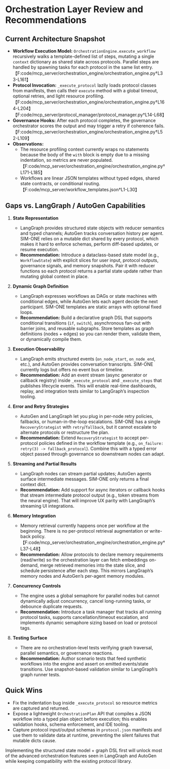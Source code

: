 # Orchestration Layer Review and Recommendations

## Current Architecture Snapshot

- **Workflow Execution Model:** `OrchestrationEngine.execute_workflow` recursively walks a template-defined list of steps, mutating a single `context` dictionary as shared state across protocols. Parallel steps are handled by spawning tasks for each protocol in the same list entry. 【F:code/mcp_server/orchestration_engine/orchestration_engine.py†L33-L161】
- **Protocol Invocation:** `_execute_protocol` lazily loads protocol classes from manifests, then calls their `execute` method with a global timeout, optional retries, and light resource profiling. 【F:code/mcp_server/orchestration_engine/orchestration_engine.py†L164-L204】【F:code/mcp_server/protocol_manager/protocol_manager.py†L14-L68】
- **Governance Hooks:** After each protocol completes, the governance orchestrator scores the output and may trigger a retry if coherence fails. 【F:code/mcp_server/orchestration_engine/orchestration_engine.py†L52-L109】
- **Observations:**
  - The resource profiling context currently wraps no statements because the body of the `with` block is empty due to a missing indentation, so metrics are never populated. 【F:code/mcp_server/orchestration_engine/orchestration_engine.py†L171-L185】
  - Workflows are linear JSON templates without typed edges, shared state contracts, or conditional routing. 【F:code/mcp_server/workflow_templates.json†L1-L30】

## Gaps vs. LangGraph / AutoGen Capabilities

1. **State Representation**
   - LangGraph provides structured state objects with reducer semantics and typed channels; AutoGen tracks conversation history per agent. SIM-ONE relies on a mutable dict shared by every protocol, which makes it hard to enforce schemas, perform diff-based updates, or resume execution.
   - **Recommendation:** Introduce a dataclass-based state model (e.g., `WorkflowState`) with explicit slices for user input, protocol outputs, governance signals, and memory snapshots. Pair it with reducer functions so each protocol returns a partial state update rather than mutating global context in place.

2. **Dynamic Graph Definition**
   - LangGraph expresses workflows as DAGs or state machines with conditional edges, while AutoGen lets each agent decide the next participant. SIM-ONE templates are static arrays with optional fixed loops.
   - **Recommendation:** Build a declarative graph DSL that supports conditional transitions (`if`, `switch`), asynchronous fan-out with barrier joins, and reusable subgraphs. Store templates as graph definitions (nodes + edges) so you can render them, validate them, or dynamically compile them.

3. **Execution Observability**
   - LangGraph emits structured events (`on_node_start`, `on_node_end`, etc.), and AutoGen provides conversation transcripts. SIM-ONE currently logs but offers no event bus or timeline.
   - **Recommendation:** Add an event stream (async generator or callback registry) inside `_execute_protocol` and `_execute_steps` that publishes lifecycle events. This will enable real-time dashboards, replay, and integration tests similar to LangGraph’s inspection tooling.

4. **Error and Retry Strategies**
   - AutoGen and LangGraph let you plug in per-node retry policies, fallbacks, or human-in-the-loop escalations. SIM-ONE has a single `RecoveryStrategist` with `retry`/`fallback`, but it cannot escalate to alternate protocols or restructure the plan.
   - **Recommendation:** Extend `RecoveryStrategist` to accept per-protocol policies defined in the workflow template (e.g., `on_failure: retry(3) -> fallback_protocol`). Combine this with a typed error object passed through governance so downstream nodes can adapt.

5. **Streaming and Partial Results**
   - LangGraph nodes can stream partial updates; AutoGen agents surface intermediate messages. SIM-ONE only returns a final context dict.
   - **Recommendation:** Add support for async iterators or callback hooks that stream intermediate protocol output (e.g., token streams from the neural engine). That will improve UX parity with LangGraph’s streaming UI integrations.

6. **Memory Integration**
   - Memory retrieval currently happens once per workflow at the beginning. There is no per-protocol retrieval augmentation or write-back policy. 【F:code/mcp_server/orchestration_engine/orchestration_engine.py†L37-L48】
   - **Recommendation:** Allow protocols to declare memory requirements (read/write) so the orchestration layer can fetch embeddings on-demand, merge retrieved memories into the state slice, and schedule persistence after each step. This mirrors LangGraph’s memory nodes and AutoGen’s per-agent memory modules.

7. **Concurrency Controls**
   - The engine uses a global semaphore for parallel nodes but cannot dynamically adjust concurrency, cancel long-running tasks, or debounce duplicate requests.
   - **Recommendation:** Introduce a task manager that tracks all running protocol tasks, supports cancellation/timeout escalation, and implements dynamic semaphore sizing based on load or protocol tags.

8. **Testing Surface**
   - There are no orchestration-level tests verifying graph traversal, parallel semantics, or governance reactions.
   - **Recommendation:** Author scenario tests that feed synthetic workflows into the engine and assert on emitted events/state transitions. Use snapshot-based validation similar to LangGraph’s graph runner tests.

## Quick Wins

- Fix the indentation bug inside `_execute_protocol` so resource metrics are captured and returned.
- Expose a lightweight `OrchestrationPlan` API that compiles a JSON workflow into a typed plan object before execution; this enables validation hooks, schema enforcement, and IDE tooling.
- Capture protocol input/output schemas in `protocol.json` manifests and use them to validate data at runtime, preventing the silent failures that mutable dicts cause.

Implementing the structured state model + graph DSL first will unlock most of the advanced orchestration features seen in LangGraph and AutoGen while keeping compatibility with the existing protocol library.
